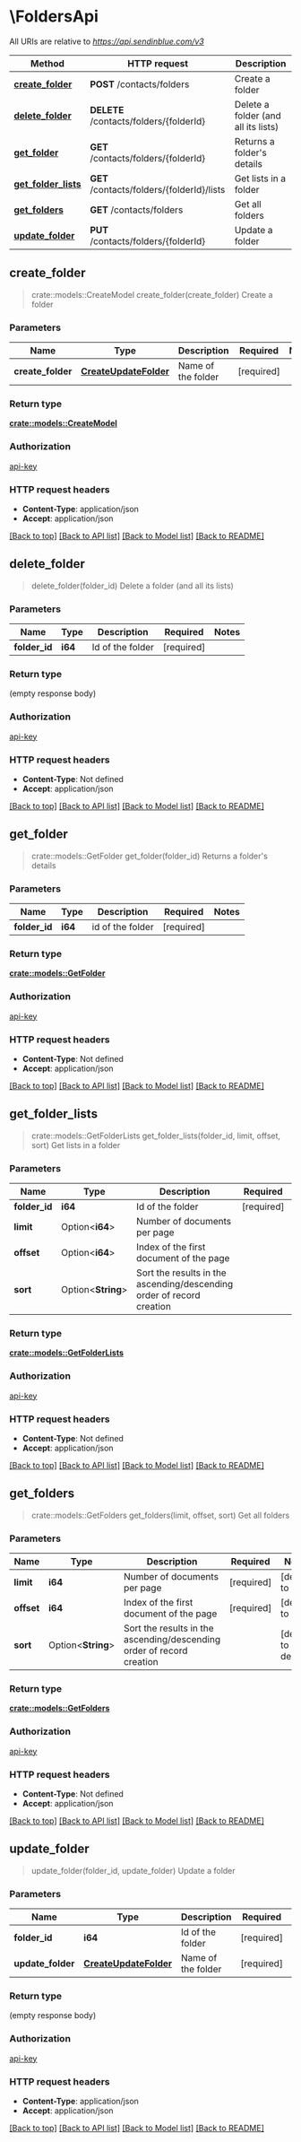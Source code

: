 # \FoldersApi

All URIs are relative to *https://api.sendinblue.com/v3*

Method | HTTP request | Description
------------- | ------------- | -------------
[**create_folder**](FoldersApi.md#create_folder) | **POST** /contacts/folders | Create a folder
[**delete_folder**](FoldersApi.md#delete_folder) | **DELETE** /contacts/folders/{folderId} | Delete a folder (and all its lists)
[**get_folder**](FoldersApi.md#get_folder) | **GET** /contacts/folders/{folderId} | Returns a folder's details
[**get_folder_lists**](FoldersApi.md#get_folder_lists) | **GET** /contacts/folders/{folderId}/lists | Get lists in a folder
[**get_folders**](FoldersApi.md#get_folders) | **GET** /contacts/folders | Get all folders
[**update_folder**](FoldersApi.md#update_folder) | **PUT** /contacts/folders/{folderId} | Update a folder



## create_folder

> crate::models::CreateModel create_folder(create_folder)
Create a folder

### Parameters


Name | Type | Description  | Required | Notes
------------- | ------------- | ------------- | ------------- | -------------
**create_folder** | [**CreateUpdateFolder**](CreateUpdateFolder.md) | Name of the folder | [required] |

### Return type

[**crate::models::CreateModel**](createModel.md)

### Authorization

[api-key](../README.md#api-key)

### HTTP request headers

- **Content-Type**: application/json
- **Accept**: application/json

[[Back to top]](#) [[Back to API list]](../README.md#documentation-for-api-endpoints) [[Back to Model list]](../README.md#documentation-for-models) [[Back to README]](../README.md)


## delete_folder

> delete_folder(folder_id)
Delete a folder (and all its lists)

### Parameters


Name | Type | Description  | Required | Notes
------------- | ------------- | ------------- | ------------- | -------------
**folder_id** | **i64** | Id of the folder | [required] |

### Return type

 (empty response body)

### Authorization

[api-key](../README.md#api-key)

### HTTP request headers

- **Content-Type**: Not defined
- **Accept**: application/json

[[Back to top]](#) [[Back to API list]](../README.md#documentation-for-api-endpoints) [[Back to Model list]](../README.md#documentation-for-models) [[Back to README]](../README.md)


## get_folder

> crate::models::GetFolder get_folder(folder_id)
Returns a folder's details

### Parameters


Name | Type | Description  | Required | Notes
------------- | ------------- | ------------- | ------------- | -------------
**folder_id** | **i64** | id of the folder | [required] |

### Return type

[**crate::models::GetFolder**](getFolder.md)

### Authorization

[api-key](../README.md#api-key)

### HTTP request headers

- **Content-Type**: Not defined
- **Accept**: application/json

[[Back to top]](#) [[Back to API list]](../README.md#documentation-for-api-endpoints) [[Back to Model list]](../README.md#documentation-for-models) [[Back to README]](../README.md)


## get_folder_lists

> crate::models::GetFolderLists get_folder_lists(folder_id, limit, offset, sort)
Get lists in a folder

### Parameters


Name | Type | Description  | Required | Notes
------------- | ------------- | ------------- | ------------- | -------------
**folder_id** | **i64** | Id of the folder | [required] |
**limit** | Option<**i64**> | Number of documents per page |  |[default to 10]
**offset** | Option<**i64**> | Index of the first document of the page |  |[default to 0]
**sort** | Option<**String**> | Sort the results in the ascending/descending order of record creation |  |[default to desc]

### Return type

[**crate::models::GetFolderLists**](getFolderLists.md)

### Authorization

[api-key](../README.md#api-key)

### HTTP request headers

- **Content-Type**: Not defined
- **Accept**: application/json

[[Back to top]](#) [[Back to API list]](../README.md#documentation-for-api-endpoints) [[Back to Model list]](../README.md#documentation-for-models) [[Back to README]](../README.md)


## get_folders

> crate::models::GetFolders get_folders(limit, offset, sort)
Get all folders

### Parameters


Name | Type | Description  | Required | Notes
------------- | ------------- | ------------- | ------------- | -------------
**limit** | **i64** | Number of documents per page | [required] |[default to 10]
**offset** | **i64** | Index of the first document of the page | [required] |[default to 0]
**sort** | Option<**String**> | Sort the results in the ascending/descending order of record creation |  |[default to desc]

### Return type

[**crate::models::GetFolders**](getFolders.md)

### Authorization

[api-key](../README.md#api-key)

### HTTP request headers

- **Content-Type**: Not defined
- **Accept**: application/json

[[Back to top]](#) [[Back to API list]](../README.md#documentation-for-api-endpoints) [[Back to Model list]](../README.md#documentation-for-models) [[Back to README]](../README.md)


## update_folder

> update_folder(folder_id, update_folder)
Update a folder

### Parameters


Name | Type | Description  | Required | Notes
------------- | ------------- | ------------- | ------------- | -------------
**folder_id** | **i64** | Id of the folder | [required] |
**update_folder** | [**CreateUpdateFolder**](CreateUpdateFolder.md) | Name of the folder | [required] |

### Return type

 (empty response body)

### Authorization

[api-key](../README.md#api-key)

### HTTP request headers

- **Content-Type**: application/json
- **Accept**: application/json

[[Back to top]](#) [[Back to API list]](../README.md#documentation-for-api-endpoints) [[Back to Model list]](../README.md#documentation-for-models) [[Back to README]](../README.md)

